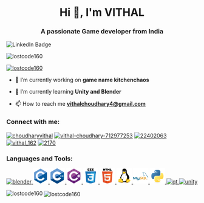 <h1 align="center">Hi 👋, I'm VITHAL</h1>
<h3 align="center">A passionate Game developer from India</h3>
<img src="https://github.com/user-attachments/assets/11ae7f4b-3438-451a-a600-6458bba5eeb7" alt="LinkedIn Badge" data-canonical-src="https://img.shields.io/badge/-LinkedIn-blue?style=flat-square&amp;logo=Linkedin&amp;logoColor=white" style="max-width:100%;"></a>
 

<p align="left"> <img src="https://komarev.com/ghpvc/?username=lostcode160&label=Profile%20views&color=0e75b6&style=flat" alt="lostcode160" /> </p>

<p align="left"> <a href="https://github.com/ryo-ma/github-profile-trophy"><img src="https://github-profile-trophy.vercel.app/?username=lostcode160" alt="lostcode160" /></a> </p>

- 🔭 I’m currently working on **game name kitchenchaos**

- 🌱 I’m currently learning **Unity and Blender**

- 📫 How to reach me **vithalchoudhary4@gmail.com**

<h3 align="left">Connect with me:</h3>
<p align="left">
<a href="https://twitter.com/choudharyvithal" target="blank"><img align="center" src="https://raw.githubusercontent.com/rahuldkjain/github-profile-readme-generator/master/src/images/icons/Social/twitter.svg" alt="choudharyvithal" height="30" width="40" /></a>
<a href="https://linkedin.com/in/vithal-choudhary-712977253" target="blank"><img align="center" src="https://raw.githubusercontent.com/rahuldkjain/github-profile-readme-generator/master/src/images/icons/Social/linked-in-alt.svg" alt="vithal-choudhary-712977253" height="30" width="40" /></a>
<a href="https://stackoverflow.com/users/22402063" target="blank"><img align="center" src="https://raw.githubusercontent.com/rahuldkjain/github-profile-readme-generator/master/src/images/icons/Social/stack-overflow.svg" alt="22402063" height="30" width="40" /></a>
<a href="https://instagram.com/vithal_162" target="blank"><img align="center" src="https://raw.githubusercontent.com/rahuldkjain/github-profile-readme-generator/master/src/images/icons/Social/instagram.svg" alt="vithal_162" height="30" width="40" /></a>
<a href="https://discord.gg/2170" target="blank"><img align="center" src="https://raw.githubusercontent.com/rahuldkjain/github-profile-readme-generator/master/src/images/icons/Social/discord.svg" alt="2170" height="30" width="40" /></a>
</p>

<h3 align="left">Languages and Tools:</h3>
<p align="left"> <a href="https://www.blender.org/" target="_blank" rel="noreferrer"> <img src="https://download.blender.org/branding/community/blender_community_badge_white.svg" alt="blender" width="40" height="40"/> </a> <a href="https://www.cprogramming.com/" target="_blank" rel="noreferrer"> <img src="https://raw.githubusercontent.com/devicons/devicon/master/icons/c/c-original.svg" alt="c" width="40" height="40"/> </a> <a href="https://www.w3schools.com/cpp/" target="_blank" rel="noreferrer"> <img src="https://raw.githubusercontent.com/devicons/devicon/master/icons/cplusplus/cplusplus-original.svg" alt="cplusplus" width="40" height="40"/> </a> <a href="https://www.w3schools.com/cs/" target="_blank" rel="noreferrer"> <img src="https://raw.githubusercontent.com/devicons/devicon/master/icons/csharp/csharp-original.svg" alt="csharp" width="40" height="40"/> </a> <a href="https://www.w3schools.com/css/" target="_blank" rel="noreferrer"> <img src="https://raw.githubusercontent.com/devicons/devicon/master/icons/css3/css3-original-wordmark.svg" alt="css3" width="40" height="40"/> </a> <a href="https://www.w3.org/html/" target="_blank" rel="noreferrer"> <img src="https://raw.githubusercontent.com/devicons/devicon/master/icons/html5/html5-original-wordmark.svg" alt="html5" width="40" height="40"/> </a> <a href="https://www.linux.org/" target="_blank" rel="noreferrer"> <img src="https://raw.githubusercontent.com/devicons/devicon/master/icons/linux/linux-original.svg" alt="linux" width="40" height="40"/> </a> <a href="https://www.mysql.com/" target="_blank" rel="noreferrer"> <img src="https://raw.githubusercontent.com/devicons/devicon/master/icons/mysql/mysql-original-wordmark.svg" alt="mysql" width="40" height="40"/> </a> <a href="https://www.python.org" target="_blank" rel="noreferrer"> <img src="https://raw.githubusercontent.com/devicons/devicon/master/icons/python/python-original.svg" alt="python" width="40" height="40"/> </a> <a href="https://www.qt.io/" target="_blank" rel="noreferrer"> <img src="https://upload.wikimedia.org/wikipedia/commons/0/0b/Qt_logo_2016.svg" alt="qt" width="40" height="40"/> </a> <a href="https://unity.com/" target="_blank" rel="noreferrer"> <img src="https://www.vectorlogo.zone/logos/unity3d/unity3d-icon.svg" alt="unity" width="40" height="40"/> </a> </p>

<p><img align="left" src="https://github-readme-stats.vercel.app/api/top-langs?username=lostcode160&show_icons=true&locale=en&layout=compact" alt="lostcode160" /></p>

<p>&nbsp;<img align="center" src="https://github-readme-stats.vercel.app/api?username=lostcode160&show_icons=true&locale=en" alt="lostcode160" /></p>
